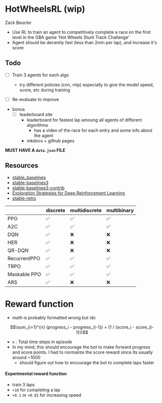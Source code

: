 # HotWheelsRL (wip)

Zack Beucler


- Use RL to train an agent to competitively complete a race on the first level in the GBA game 'Hot Wheels Stunt Track Challenge'
- Agent should be decently fast (less than 2min per lap), and increase it's score

## Todo
- [ ] Train 3 agents for each algo
  - try different policies (cnn, mlp) especially to give the model speed, score, etc during training
- [ ] Re-evaluate to improve


- bonus
  - [ ] leaderboard site
    - leaderboard for fastest lap amoung all agents of different algorithms
      - has a video of the race for each entry and some info about the agent
    - mkdocs + github pages
     
**MUST HAVE A `data.json` FILE**


## Resources

- [stable_baselines](https://github.com/Stable-Baselines-Team/stable-baselines)
- [stable-baselines3](https://github.com/DLR-RM/stable-baselines3)
- [stable-baselines3-contrib](https://github.com/Stable-Baselines-Team/stable-baselines3-contrib)
- [Exploration Strategies for Deep Reinforcement Learning](https://github.com/pkumusic/E-DRL)
- [stable-retro](https://github.com/Farama-Foundation/stable-retro)



|              | discrete | multidiscrete | multibinary | 
| ------------ | -------- | ------------- | ----------- |
| PPO          | ✅       | ✅            | ✅          |
| A2C          | ✅       | ✅            | ✅          |
| DQN          | ✅       | ❌            | ❌          |
| HER          | ✅       | ❌            | ❌          |
| QR-DQN       | ✅       | ❌            | ❌          |
| RecurrentPPO | ✅       | ✅            | ✅          |
| TRPO         | ✅       | ✅            | ✅          |
| Maskable PPO | ✅       | ✅            | ✅          |
| ARS          | ✅       | ❌            | ❌          |



# Reward function
- math is probably formatted wrong but idc

```math
\sum_{i=1}^{n} (progress_i - progress_{i-1}) + (1 / (score_i - score_{i-1}))
```

  - `n` : Total time steps in episode
  - In my mind, this should encourage the bot to make forward progress and score points. I had to normalize the score reward since its usually around ~1000
    - should figure out how to encourage the bot to complete laps faster


#### Experimental reward function
- train 3 laps
- `+10` for completing a lap
- `+0.1` or `+0.01` for increasing speed